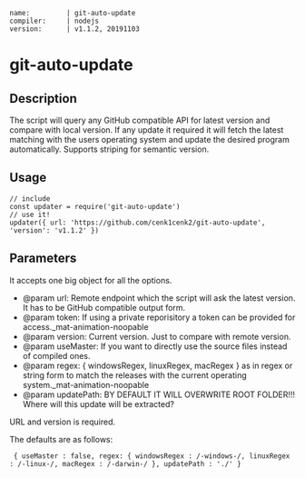 ```
name:         | git-auto-update
compiler:     | nodejs
version:      | v1.1.2, 20191103
```

# git-auto-update

## Description
The script will query any GitHub compatible API for latest version and compare with local version. If any update it required it will fetch the latest matching with the users operating system and update the desired program automatically. Supports striping for semantic version.

## Usage
```
// include
const updater = require('git-auto-update')
// use it!
updater({ url: 'https://github.com/cenk1cenk2/git-auto-update', 'version': 'v1.1.2' })
```

## Parameters
It accepts one big object for all the options.

 * @param url: Remote endpoint which the script will ask the latest version. It has to be GitHub compatible output form.
 * @param token: If using a private reporisitory a token can be provided for access._mat-animation-noopable
 * @param version: Current version. Just to compare with remote version.
 * @param useMaster: If you want to directly use the source files instead of compiled ones.
 * @param regex: { windowsRegex, linuxRegex, macRegex } as in regex or string form to match the releases with the current operating system._mat-animation-noopable
 * @param updatePath: BY DEFAULT IT WILL OVERWRITE ROOT FOLDER!!! Where will this update will be extracted? 

URL and version is required.

The defaults are as follows:
 ```
  { useMaster : false, regex: { windowsRegex : /-windows-/, linuxRegex : /-linux-/, macRegex : /-darwin-/ }, updatePath : './' }
 ```

